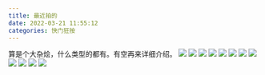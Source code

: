 ```yaml
---
title: 最近拍的
date: 2022-03-21 11:55:12
categories: 快门狂按
---
```


算是个大杂烩，什么类型的都有。有空再来详细介绍。
![](https://i04.cc/r/202203231532273.jpeg)
![](https://i04.cc/r/202203231532272.jpeg)
![](https://i04.cc/r/202203231532270.jpeg)
![](https://i04.cc/r/202203231528997.jpg)
![](https://i04.cc/r/202203231528996.jpg)
![](https://i04.cc/r/202203231528995.jpg)
![](https://i04.cc/r/202203231528994.jpg)
![](https://i04.cc/r/202203231528993.jpeg)
![](https://i04.cc/r/202203231528992.jpg)
![](https://i04.cc/r/202203231528991.jpg)
![](https://i04.cc/r/202203231528990.jpeg)
![](https://i04.cc/r/202203231528988.jpg)
